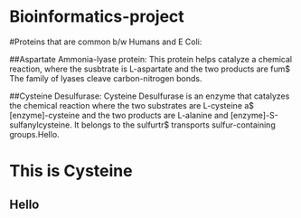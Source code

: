 # Bioinformatics-project
#Proteins that are common b/w Humans and E Coli:

##Aspartate Ammonia-lyase protein:
This protein helps catalyze a chemical reaction, where the susbtrate is L-aspartate and the two products are fum$
The family of lyases cleave carbon-nitrogen bonds.

##Cysteine Desulfurase:
Cysteine Desulfurase is an enzyme that catalyzes the chemical reaction where the two substrates are L-cysteine a$
[enzyme]-cysteine and the two products are L-alanine and [enzyme]-S-sulfanylcysteine. It belongs to the sulfurtr$
transports sulfur-containing groups.Hello.

This is Cysteine
================

Hello
-----


